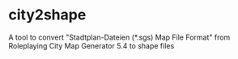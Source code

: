 city2shape
==========

A tool to convert "Stadtplan-Dateien (*.sgs) Map File Format" from Roleplaying City Map Generator 5.4 to shape files
